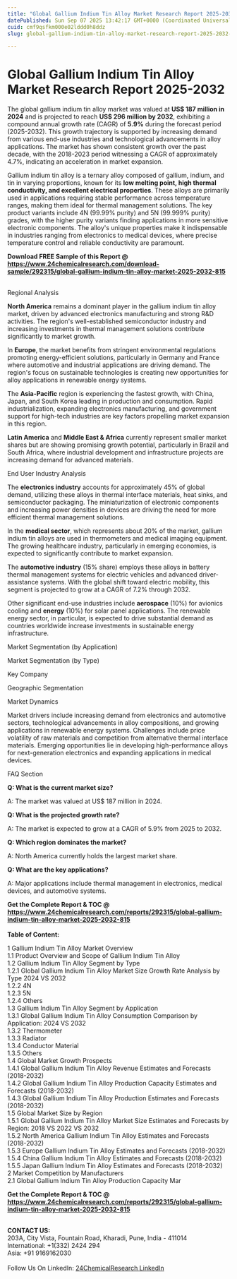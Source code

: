```yaml
---
title: "Global Gallium Indium Tin Alloy Market Research Report 2025-2032"
datePublished: Sun Sep 07 2025 13:42:17 GMT+0000 (Coordinated Universal Time)
cuid: cmf9qsfkm000e02lddd0h8ddz
slug: global-gallium-indium-tin-alloy-market-research-report-2025-2032-1

---
```


# Global Gallium Indium Tin Alloy Market Research Report 2025-2032

<p>The global gallium indium tin alloy market was valued at <strong>US$ 187 million in 2024</strong> and is projected to reach <strong>US$ 296 million by 2032</strong>, exhibiting a compound annual growth rate (CAGR) of <strong>5.9%</strong> during the forecast period (2025-2032). This growth trajectory is supported by increasing demand from various end-use industries and technological advancements in alloy applications. The market has shown consistent growth over the past decade, with the 2018-2023 period witnessing a CAGR of approximately 4.7%, indicating an acceleration in market expansion.</p><p>
</p><p>Gallium indium tin alloy is a ternary alloy composed of gallium, indium, and tin in varying proportions, known for its <strong>low melting point, high thermal conductivity, and excellent electrical properties</strong>. These alloys are primarily used in applications requiring stable performance across temperature ranges, making them ideal for thermal management solutions. The key product variants include 4N (99.99% purity) and 5N (99.999% purity) grades, with the higher purity variants finding applications in more sensitive electronic components. The alloy's unique properties make it indispensable in industries ranging from electronics to medical devices, where precise temperature control and reliable conductivity are paramount.</p><div><b>Download FREE Sample of this Report @ 
            <a href="https://www.24chemicalresearch.com/download-sample/292315/global-gallium-indium-tin-alloy-market-2025-2032-815">
            https://www.24chemicalresearch.com/download-sample/292315/global-gallium-indium-tin-alloy-market-2025-2032-815</a></b></div><br><p>
Regional Analysis</p><p>
</p><p><strong>North America</strong> remains a dominant player in the gallium indium tin alloy market, driven by advanced electronics manufacturing and strong R&amp;D activities. The region's well-established semiconductor industry and increasing investments in thermal management solutions contribute significantly to market growth.</p><p>
</p><p>In <strong>Europe</strong>, the market benefits from stringent environmental regulations promoting energy-efficient solutions, particularly in Germany and France where automotive and industrial applications are driving demand. The region's focus on sustainable technologies is creating new opportunities for alloy applications in renewable energy systems.</p><p>
</p><p>The <strong>Asia-Pacific</strong> region is experiencing the fastest growth, with China, Japan, and South Korea leading in production and consumption. Rapid industrialization, expanding electronics manufacturing, and government support for high-tech industries are key factors propelling market expansion in this region.</p><p>
</p><p><strong>Latin America</strong> and <strong>Middle East &amp; Africa</strong> currently represent smaller market shares but are showing promising growth potential, particularly in Brazil and South Africa, where industrial development and infrastructure projects are increasing demand for advanced materials.</p><p>
End User Industry Analysis</p><p>
</p><p>The <strong>electronics industry</strong> accounts for approximately 45% of global demand, utilizing these alloys in thermal interface materials, heat sinks, and semiconductor packaging. The miniaturization of electronic components and increasing power densities in devices are driving the need for more efficient thermal management solutions.</p><p>
</p><p>In the <strong>medical sector</strong>, which represents about 20% of the market, gallium indium tin alloys are used in thermometers and medical imaging equipment. The growing healthcare industry, particularly in emerging economies, is expected to significantly contribute to market expansion.</p><p>
</p><p>The <strong>automotive industry</strong> (15% share) employs these alloys in battery thermal management systems for electric vehicles and advanced driver-assistance systems. With the global shift toward electric mobility, this segment is projected to grow at a CAGR of 7.2% through 2032.</p><p>
</p><p>Other significant end-use industries include <strong>aerospace</strong> (10%) for avionics cooling and <strong>energy</strong> (10%) for solar panel applications. The renewable energy sector, in particular, is expected to drive substantial demand as countries worldwide increase investments in sustainable energy infrastructure.</p><p>
Market Segmentation (by Application)</p><p>
</p><p>
Market Segmentation (by Type)</p><p>
</p><p>
Key Company</p><p>
</p><p>
Geographic Segmentation</p><p>
</p><p>
Market Dynamics</p><p>
</p><p>Market drivers include increasing demand from electronics and automotive sectors, technological advancements in alloy compositions, and growing applications in renewable energy systems. Challenges include price volatility of raw materials and competition from alternative thermal interface materials. Emerging opportunities lie in developing high-performance alloys for next-generation electronics and expanding applications in medical devices.</p><p>
FAQ Section</p><p>
</p><p><strong>Q: What is the current market size?</strong></p><p>
A: The market was valued at US$ 187 million in 2024.</p><p>
</p><p><strong>Q: What is the projected growth rate?</strong></p><p>
A: The market is expected to grow at a CAGR of 5.9% from 2025 to 2032.</p><p>
</p><p><strong>Q: Which region dominates the market?</strong></p><p>
A: North America currently holds the largest market share.</p><p>
</p><p><strong>Q: What are the key applications?</strong></p><p>
A: Major applications include thermal management in electronics, medical devices, and automotive systems.</p>

<div><b>Get the Complete Report & TOC @ 
            <a href="https://www.24chemicalresearch.com/reports/292315/global-gallium-indium-tin-alloy-market-2025-2032-815">
            https://www.24chemicalresearch.com/reports/292315/global-gallium-indium-tin-alloy-market-2025-2032-815</a></b></div><br>
            <b>Table of Content:</b><p>1 Gallium Indium Tin Alloy Market Overview<br />
    1.1 Product Overview and Scope of Gallium Indium Tin Alloy<br />
    1.2 Gallium Indium Tin Alloy Segment by Type<br />
        1.2.1 Global Gallium Indium Tin Alloy Market Size Growth Rate Analysis by Type 2024 VS 2032<br />
        1.2.2 4N<br />
        1.2.3 5N<br />
        1.2.4 Others<br />
    1.3 Gallium Indium Tin Alloy Segment by Application<br />
        1.3.1 Global Gallium Indium Tin Alloy Consumption Comparison by Application: 2024 VS 2032<br />
        1.3.2 Thermometer<br />
        1.3.3 Radiator<br />
        1.3.4 Conductor Material<br />
        1.3.5 Others<br />
    1.4 Global Market Growth Prospects<br />
        1.4.1 Global Gallium Indium Tin Alloy Revenue Estimates and Forecasts (2018-2032)<br />
        1.4.2 Global Gallium Indium Tin Alloy Production Capacity Estimates and Forecasts (2018-2032)<br />
        1.4.3 Global Gallium Indium Tin Alloy Production Estimates and Forecasts (2018-2032)<br />
    1.5 Global Market Size by Region<br />
        1.5.1 Global Gallium Indium Tin Alloy Market Size Estimates and Forecasts by Region: 2018 VS 2022 VS 2032<br />
        1.5.2 North America Gallium Indium Tin Alloy Estimates and Forecasts (2018-2032)<br />
        1.5.3 Europe Gallium Indium Tin Alloy Estimates and Forecasts (2018-2032)<br />
        1.5.4 China Gallium Indium Tin Alloy Estimates and Forecasts (2018-2032)<br />
        1.5.5 Japan Gallium Indium Tin Alloy Estimates and Forecasts (2018-2032)<br />
2 Market Competition by Manufacturers<br />
    2.1 Global Gallium Indium Tin Alloy Production Capacity Mar</p>

<div><b>Get the Complete Report & TOC @ 
            <a href="https://www.24chemicalresearch.com/reports/292315/global-gallium-indium-tin-alloy-market-2025-2032-815">
            https://www.24chemicalresearch.com/reports/292315/global-gallium-indium-tin-alloy-market-2025-2032-815</a></b></div><br>

<b>CONTACT US:</b><br>
            203A, City Vista, Fountain Road, Kharadi, Pune, India - 411014<br>
            International: +1(332) 2424 294<br>
            Asia: +91 9169162030 <br><br>
            Follow Us On LinkedIn: <a href="https://www.linkedin.com/company/24chemicalresearch/">24ChemicalResearch LinkedIn</a>